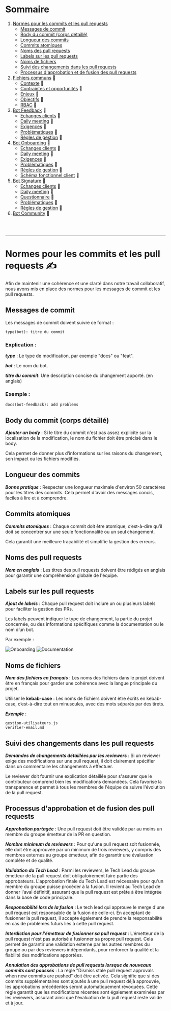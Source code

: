 # Sommaire

1. [Normes pour les commits et les pull requests](#normes-pour-les-commits-et-les-pull-requests)
   - [Messages de commit](#messages-de-commit)
   - [Body du commit (corps détaillé)](#body-du-commit-corps-détaillé)
   - [Longueur des commits](#longueur-des-commits)
   - [Commits atomiques](#commits-atomiques)
   - [Noms des pull requests](#noms-des-pull-requests)
   - [Labels sur les pull requests](#labels-sur-les-pull-requests)
   - [Noms de fichiers](#noms-de-fichiers)
   - [Suivi des changements dans les pull requests](#suivi-des-changements-dans-les-pull-requests)
   - [Processus d'approbation et de fusion des pull requests](#processus-dapprobation-et-de-fusion-des-pull-requests)
2. [Fichiers communs](./doc/) 📂
    - [Contexte](doc/contexte.md) 📄
    - [Contraintes et opportunités](doc/contraintes-opportunités.md) 📄
    - [Enjeux](doc/enjeux.md) 📄
    - [Objectifs](doc/objectifs.md) 📄
    - [RBAC](doc/RBAC.md) 📄
3. [Bot Feedback](./doc/bot-feedback/) 📂
    - [Echanges clients](doc/bot-feedback/echanges-client/) 📂
    - [Daily meeting](doc/bot-feedback/daily-meeting.md) 📄
    - [Exigences](doc/bot-feedback/exigences.md) 📄
    - [Problématiques](doc/bot-feedback/problematiques.md) 📄
    - [Règles de gestion](doc/bot-feedback/regles-gestion.md) 📄
4. [Bot Onboarding](./doc/bot-onboarding/) 📂
    - [Echanges clients](doc/bot-onboarding/echanges-client/) 📂
    - [Daily meeting](doc/bot-onboarding/daily-meeting.md) 📄
    - [Exigences](doc/bot-onboarding/exigences.md) 📄
    - [Problématiques](doc/bot-onboarding/problematiques.md) 📄
    - [Règles de gestion](doc/bot-onboarding/regles-gestion.md) 📄
    - [Schéma fonctionnel client](doc/bot-onboarding/schema-fonctionnel-client.md) 📄
5. [Bot Signature](./doc/bot-signature/) 📂
    - [Echanges clients](doc/bot-signature/echanges-client/) 📂
    - [Daily meeting](doc/bot-signature/daily-meeting.md) 📄
    - [Questionnaire](doc/bot-signature/questionnaire.md) 📄
    - [Problématiques](doc/bot-signature/problematiques.md) 📄
    - [Règles de gestion](doc/bot-signature/regles-gestion.md) 📄
6. [Bot Community](./doc/bot-community/) 📂

<br>
<br>

--------------------------------------------

# Normes pour les commits et les pull requests ✍️

Afin de maintenir une cohérence et une clarté dans notre travail collaboratif, nous avons mis en place des normes pour les messages de commit et les pull requests.

## Messages de commit

Les messages de commit doivent suivre ce format :

    type(bot): titre du commit

### Explication :

**_type_** : Le type de modification, par exemple "docs" ou "feat".

**_bot_** : Le nom du bot.

**_titre du commit_**: Une description concise du changement apporté. (en anglais)

### Exemple :

    docs(bot-feedback): add problems

## Body du commit (corps détaillé)

**_Ajouter un body_** : Si le titre du commit n'est pas assez explicite sur la localisation de la modification, le nom du fichier doit être précisé dans le body.

Cela permet de donner plus d’informations sur les raisons du changement, son impact ou les fichiers modifiés.

## Longueur des commits

**_Bonne pratique_** : Respecter une longueur maximale d'environ 50 caractères pour les titres des commits. Cela permet d'avoir des messages concis, faciles à lire et à comprendre.

## Commits atomiques

**_Commits atomiques_** : Chaque commit doit être atomique, c’est-à-dire qu’il doit se concentrer sur une seule fonctionnalité ou un seul changement.

Cela garantit une meilleure traçabilité et simplifie la gestion des erreurs.

## Noms des pull requests

**_Nom en anglais_** : Les titres des pull requests doivent être rédigés en anglais pour garantir une compréhension globale de l'équipe.

## Labels sur les pull requests

**_Ajout de labels_** : Chaque pull request doit inclure un ou plusieurs labels pour faciliter la gestion des PRs.

Les labels peuvent indiquer le type de changement, la partie du projet concernée, ou des informations spécifiques comme la documentation ou le nom d’un bot.

Par exemple :

![Onboarding](https://img.shields.io/badge/bot%20onboarding-ff0000?style=flat)
![Documentation](https://img.shields.io/badge/documentation-blue?style=flat)

## Noms de fichiers

**_Nom des fichiers en français_** : Les noms des fichiers dans le projet doivent être en français pour garder une cohérence avec la langue principale du projet.

Utiliser le **kebab-case** : Les noms de fichiers doivent être écrits en kebab-case, c’est-à-dire tout en minuscules, avec des mots séparés par des tirets.

**_Exemple_** :

    gestion-utilisateurs.js
    verifier-email.md

## Suivi des changements dans les pull requests

**_Demandes de changements détaillées par les reviewers_** : Si un reviewer exige des modifications sur une pull request, il doit clairement spécifier dans un commentaire les changements à effectuer.

Le reviewer doit fournir une explication détaillée pour s'assurer que le contributeur comprend bien les modifications demandées. Cela favorise la transparence et permet à tous les membres de l'équipe de suivre l'évolution de la pull request.

## Processus d'approbation et de fusion des pull requests

**_Approbation partagée_** : Une pull request doit être validée par au moins un membre du groupe émetteur de la PR en question.

**_Nombre minimum de reviewers_** : Pour qu'une pull request soit fusionnée, elle doit être approuvée par un minimum de trois reviewers, y compris des membres externes au groupe émetteur, afin de garantir une évaluation complète et de qualité.

**_Validation du Tech Lead_** : Parmi les reviewers, le Tech Lead du groupe émetteur de la pull request doit obligatoirement faire partie des approbateurs. L'approbation finale du Tech Lead est nécessaire pour qu'un membre du groupe puisse procéder à la fusion. Il revient au Tech Lead de donner l'aval définitif, assurant que la pull request est prête à être intégrée dans la base de code principale.

**_Responsabilité lors de la fusion_** : Le tech lead qui approuve le merge d'une pull request est responsable de la fusion de celle-ci. En acceptant de fusionner la pull request, il accepte également de prendre la responsabilité en cas de problèmes futurs liés à cette pull request.

**_Interdiction pour l'émetteur de fusionner sa pull request_** : L'émetteur de la pull request n'est pas autorisé à fusionner sa propre pull request. Cela permet de garantir une validation externe par les autres membres du groupe ou par des reviewers indépendants, pour renforcer la qualité et la fiabilité des modifications apportées.

**_Annulation des approbations de pull requests lorsque de nouveaux commits sont poussés_** : La règle "Dismiss stale pull request approvals when new commits are pushed" doit être activée. Cela signifie que si des commits supplémentaires sont ajoutés à une pull request déjà approuvée, les approbations précédentes seront automatiquement révoquées. Cette règle garantit que les modifications récentes sont également examinées par les reviewers, assurant ainsi que l'évaluation de la pull request reste valide et à jour.

